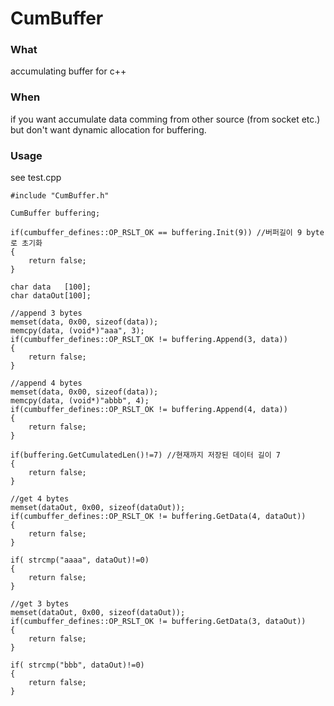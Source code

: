 # CumBuffer #

### What ###

accumulating buffer for c++ 

### When ###

if you want accumulate data comming from other source (from socket etc.) but don't want dynamic allocation for buffering.

### Usage ###

see test.cpp

    #include "CumBuffer.h"

    CumBuffer buffering;
    
    if(cumbuffer_defines::OP_RSLT_OK == buffering.Init(9)) //버퍼길이 9 byte로 초기화 
    {
        return false; 
    } 
    
    char data   [100];
    char dataOut[100];
    
    //append 3 bytes 
    memset(data, 0x00, sizeof(data));
    memcpy(data, (void*)"aaa", 3);
    if(cumbuffer_defines::OP_RSLT_OK != buffering.Append(3, data))
    {
        return false;
    }

    //append 4 bytes
    memset(data, 0x00, sizeof(data));
    memcpy(data, (void*)"abbb", 4);
    if(cumbuffer_defines::OP_RSLT_OK != buffering.Append(4, data))
    {
        return false;
    }

    if(buffering.GetCumulatedLen()!=7) //현재까지 저장된 데이터 길이 7
    {
        return false;
    }

    //get 4 bytes
    memset(dataOut, 0x00, sizeof(dataOut));
    if(cumbuffer_defines::OP_RSLT_OK != buffering.GetData(4, dataOut))
    {
        return false;
    }

    if( strcmp("aaaa", dataOut)!=0)
    {
        return false;
    }
    
    //get 3 bytes
    memset(dataOut, 0x00, sizeof(dataOut));
    if(cumbuffer_defines::OP_RSLT_OK != buffering.GetData(3, dataOut))
    {
        return false;
    }

    if( strcmp("bbb", dataOut)!=0)
    {
        return false;
    }

